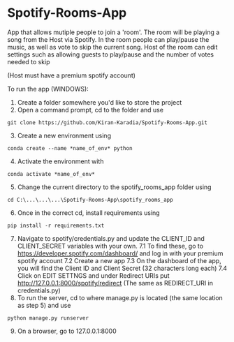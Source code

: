 # Spotify-Rooms-App

App that allows mutiple people to join a 'room'. The room will be playing a song from the Host via Spotify.
In the room people can play/pause the music, as well as vote to skip the current song.
Host of the room can edit settings such as allowing guests to play/pause and the number of votes needed to skip

(Host must have a premium spotify account)


To run the app (WINDOWS):
1. Create a folder somewhere you'd like to store the project
2. Open a command prompt, cd to the folder and use 
```
git clone https://github.com/Kiran-Karadia/Spotify-Rooms-App.git
```
3. Create a new environment using 
```
conda create --name *name_of_env* python
```
4. Activate the environment with
```
conda activate *name_of_env*
```
5. Change the current directory to the spotify_rooms_app folder using 
```
cd C:\...\...\...\Spotify-Rooms-App\spotify_rooms_app
```
6. Once in the correct cd, install requirements using 
```
pip install -r requirements.txt
```
7. Navigate to spotify/credentials.py and update the CLIENT_ID and CLIENT_SECRET variables with your own.
  7.1 To find these, go to https://developer.spotify.com/dashboard/ and log in with your premium spotify account
  7.2 Create a new app
  7.3 On the dashboard of the app, you will find the Client ID and Client Secret (32 characters long each)
  7.4 Click on EDIT SETTNGS and under Redirect URIs put http://127.0.0.1:8000/spotify/redirect (The same as REDIRECT_URI in credentials.py) 
8. To run the server, cd to where manage.py is located (the same location as step 5) and use 
```
python manage.py runserver
```
9. On a browser, go to 127.0.0.1:8000

